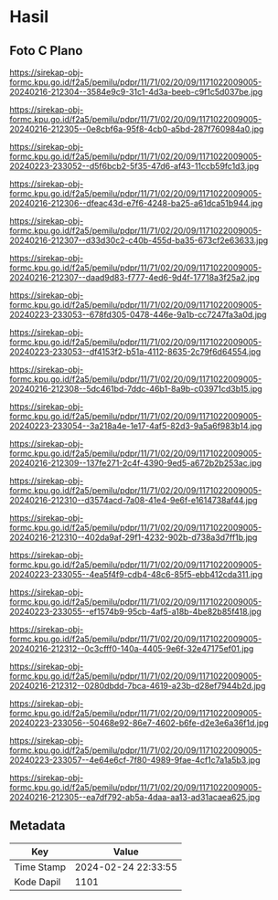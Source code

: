 # Hasil

## Foto C Plano

https://sirekap-obj-formc.kpu.go.id/f2a5/pemilu/pdpr/11/71/02/20/09/1171022009005-20240216-212304--3584e9c9-31c1-4d3a-beeb-c9f1c5d037be.jpg

https://sirekap-obj-formc.kpu.go.id/f2a5/pemilu/pdpr/11/71/02/20/09/1171022009005-20240216-212305--0e8cbf6a-95f8-4cb0-a5bd-287f760984a0.jpg

https://sirekap-obj-formc.kpu.go.id/f2a5/pemilu/pdpr/11/71/02/20/09/1171022009005-20240223-233052--d5f6bcb2-5f35-47d6-af43-11ccb59fc1d3.jpg

https://sirekap-obj-formc.kpu.go.id/f2a5/pemilu/pdpr/11/71/02/20/09/1171022009005-20240216-212306--dfeac43d-e7f6-4248-ba25-a61dca51b944.jpg

https://sirekap-obj-formc.kpu.go.id/f2a5/pemilu/pdpr/11/71/02/20/09/1171022009005-20240216-212307--d33d30c2-c40b-455d-ba35-673cf2e63633.jpg

https://sirekap-obj-formc.kpu.go.id/f2a5/pemilu/pdpr/11/71/02/20/09/1171022009005-20240216-212307--daad9d83-f777-4ed6-9d4f-17718a3f25a2.jpg

https://sirekap-obj-formc.kpu.go.id/f2a5/pemilu/pdpr/11/71/02/20/09/1171022009005-20240223-233053--678fd305-0478-446e-9a1b-cc7247fa3a0d.jpg

https://sirekap-obj-formc.kpu.go.id/f2a5/pemilu/pdpr/11/71/02/20/09/1171022009005-20240223-233053--df4153f2-b51a-4112-8635-2c79f6d64554.jpg

https://sirekap-obj-formc.kpu.go.id/f2a5/pemilu/pdpr/11/71/02/20/09/1171022009005-20240216-212308--5dc461bd-7ddc-46b1-8a9b-c03971cd3b15.jpg

https://sirekap-obj-formc.kpu.go.id/f2a5/pemilu/pdpr/11/71/02/20/09/1171022009005-20240223-233054--3a218a4e-1e17-4af5-82d3-9a5a6f983b14.jpg

https://sirekap-obj-formc.kpu.go.id/f2a5/pemilu/pdpr/11/71/02/20/09/1171022009005-20240216-212309--137fe271-2c4f-4390-9ed5-a672b2b253ac.jpg

https://sirekap-obj-formc.kpu.go.id/f2a5/pemilu/pdpr/11/71/02/20/09/1171022009005-20240216-212310--d3574acd-7a08-41e4-9e6f-e1614738af44.jpg

https://sirekap-obj-formc.kpu.go.id/f2a5/pemilu/pdpr/11/71/02/20/09/1171022009005-20240216-212310--402da9af-29f1-4232-902b-d738a3d7ff1b.jpg

https://sirekap-obj-formc.kpu.go.id/f2a5/pemilu/pdpr/11/71/02/20/09/1171022009005-20240223-233055--4ea5f4f9-cdb4-48c6-85f5-ebb412cda311.jpg

https://sirekap-obj-formc.kpu.go.id/f2a5/pemilu/pdpr/11/71/02/20/09/1171022009005-20240223-233055--ef1574b9-95cb-4af5-a18b-4be82b85f418.jpg

https://sirekap-obj-formc.kpu.go.id/f2a5/pemilu/pdpr/11/71/02/20/09/1171022009005-20240216-212312--0c3cfff0-140a-4405-9e6f-32e47175ef01.jpg

https://sirekap-obj-formc.kpu.go.id/f2a5/pemilu/pdpr/11/71/02/20/09/1171022009005-20240216-212312--0280dbdd-7bca-4619-a23b-d28ef7944b2d.jpg

https://sirekap-obj-formc.kpu.go.id/f2a5/pemilu/pdpr/11/71/02/20/09/1171022009005-20240223-233056--50468e92-86e7-4602-b6fe-d2e3e6a36f1d.jpg

https://sirekap-obj-formc.kpu.go.id/f2a5/pemilu/pdpr/11/71/02/20/09/1171022009005-20240223-233057--4e64e6cf-7f80-4989-9fae-4cf1c7a1a5b3.jpg

https://sirekap-obj-formc.kpu.go.id/f2a5/pemilu/pdpr/11/71/02/20/09/1171022009005-20240216-212305--ea7df792-ab5a-4daa-aa13-ad31acaea625.jpg


## Metadata

| Key        | Value               |
| ---------- | ------------------- |
| Time Stamp | 2024-02-24 22:33:55 |
| Kode Dapil | 1101                |



